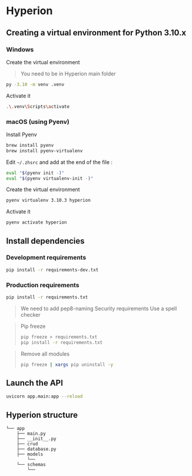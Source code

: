 # Hyperion

## Creating a virtual environment for Python 3.10.x

### Windows

Create the virtual environment

> You need to be in Hyperion main folder

```bash
py -3.10 -m venv .venv
```

Activate it

```bash
.\.venv\Scripts\activate
```

### macOS (using Pyenv)

Install Pyenv

```bash
brew install pyenv
brew install pyenv-virtualenv
```

Edit `~/.zhsrc` and add at the end of the file :

```bash
eval "$(pyenv init -)"
eval "$(pyenv virtualenv-init -)"
```

Create the virtual environment

```bash
pyenv virtualenv 3.10.3 hyperion
```

Activate it

```bash
pyenv activate hyperion
```

## Install dependencies

### Development requirements

```bash
pip install -r requirements-dev.txt
```

### Production requirements

```bash
pip install -r requirements.txt
```

> We need to add
> pep8-naming
> Security requirements
> Use a spell checker

> Pip freeze
>
> ```bash
> pip freeze > requirements.txt
> pip install -r requirements.txt
> ```

> Remove all modules
>
> ```bash
> pip freeze | xargs pip uninstall -y
> ```

## Launch the API

```bash
uvicorn app.main:app --reload
```

## Hyperion structure

```
└── app
    ├── main.py
    ├── __init__.py
    ├── crud
    ├── database.py
    ├── models
        └──
    └── schemas
        └──
```
